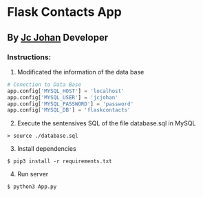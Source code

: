 # Flask Contacts App
## By [Jc Johan][instagram] Developer

### Instructions:

1. Modificated the information of the data base

```python
# Conection to Data Base
app.config['MYSQL_HOST'] = 'localhost'
app.config['MYSQL_USER'] = 'jcjohan'
app.config['MYSQL_PASSWORD'] = 'password'
app.config['MYSQL_DB'] = 'flaskcontacts'
```

2. Execute the sentensives SQL of the file database.sql in MySQL

```mysql
> source ./database.sql
```

3. Install dependencies

```shell
$ pip3 install -r requirements.txt
```

4. Run server

```shell
$ python3 App.py
```

<!-- Links -->
[instagram]: https://instagram.com/jcboxing2707